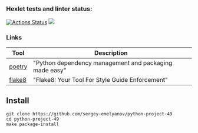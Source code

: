 ### Hexlet tests and linter status:
[![Actions Status](https://github.com/sergey-emelyanov/python-project-49/workflows/hexlet-check/badge.svg)](https://github.com/sergey-emelyanov/python-project-49/actions)
<a href="https://codeclimate.com/github/sergey-emelyanov/python-project-49/maintainability"><img src="https://api.codeclimate.com/v1/badges/60465d0e3a0cad1e5d26/maintainability" /></a>

### Links

| Tool                                                                        | Description                                             |
|-----------------------------------------------------------------------------|---------------------------------------------------------|
| [poetry](https://poetry.eustace.io/)                                        | "Python dependency management and packaging made easy"  |
| [flake8](https://flake8.pycqa.org/en/latest/)                               | "Flake8: Your Tool For Style Guide Enforcement"         |


## Install
```
git clone https://github.com/sergey-emelyanov/python-project-49
cd python-project-49
make package-install
```
